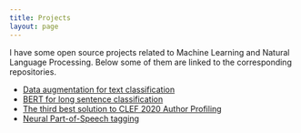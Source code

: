```yaml
---
title: Projects
layout: page
---
```


I have some open source projects related to Machine Learning and Natural Language Processing. Below some of them are linked to the corresponding repositories.

<ul class="nlp">
	<li> <a href="https://github.com/franborjavalero/data-augmentation-for-text-classification/">Data augmentation for text classification</a> </li>
	<li> <a href="https://github.com/franborjavalero/BERT-long-sentence-classification/">BERT for long sentence classification</a> </li>
	<li> <a href="https://github.com/franborjavalero/clef-2020-author-profiling/">The third best solution to CLEF 2020 Author Profiling</a> </li>
	<li> <a href="https://github.com/franborjavalero/npostagging/">Neural Part-of-Speech tagging</a> </li>
</ul>